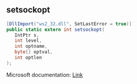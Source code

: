 ## setsockopt

```csharp
[DllImport("ws2_32.dll", SetLastError = true)]
public static extern int setsockopt(
   IntPtr s,
   int level,
   int optname,
   byte[] optval,
   int optlen
);
```

Microsoft documentation: [Link](https://docs.microsoft.com/en-us/windows/win32/api/winsock/nf-winsock-setsockopt)
